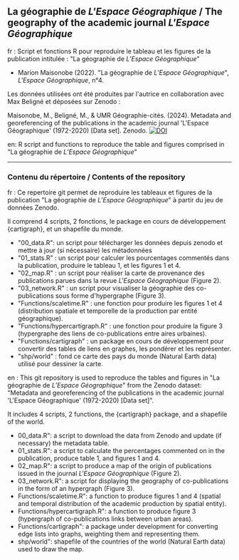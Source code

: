## La géographie de _L'Espace Géographique_ / The geography of the academic journal _L'Espace Géographique_

fr : Script et fonctions R pour reproduire le tableau et les figures de la publication intitulée : "La géographie de _L’Espace Géographique_"

- Marion Maisonobe (2022). "La géographie de _L’Espace Géographique_", _L'Espace Géographique_, n°4.

Les données utilisées ont été produites par l'autrice en collaboration avec Max Beligné et déposées sur Zenodo :

Maisonobe, M., Beligné, M., & UMR Géographie-cités. (2024). Metadata and georeferencing of the publications in the academic journal 'L'Espace Géographique' (1972-2020) [Data set]. Zenodo. [![DOI](https://zenodo.org/badge/DOI/10.5281/zenodo.14039283.svg)](https://doi.org/10.5281/zenodo.14039283)

en: R script and functions to reproduce the table and figures comprised in "La géographie de _L’Espace Géographique_"

-------------------------------------------------------------------------------------------------------------------------
### Contenu du répertoire / Contents of the repository

fr : Ce repertoire git permet de reproduire les tableaux et figures de la publication "La géographie de _L’Espace Géographique_" à partir du jeu de données Zenodo.

Il comprend 4 scripts, 2 fonctions, le package en cours de développement {cartigraph}, et un shapefile du monde.

- "00_data.R": un script pour télécharger les données depuis zenodo et mettre à jour (si nécessaire) les métadonnées
- "01_stats.R" : un script pour calculer les pourcentages commentés dans la publication, produire le tableau 1, et les figures 1 et 4.
- "02_map.R" : un script pour réaliser la carte de provenance des publications parues dans la revue _L'Espace Géographique_ (Figure 2).
- "03_network.R" : un script pour visualiser la géographie des co-publications sous forme d'hypergraphe (Figure 3).
- "Functions/scaletime.R" : une fonction pour produire les figures 1 et 4 (distribution spatiale et temporelle de la production par entité géographique).
- "Functions/hypercartigraph.R" : une fonction pour produire la figure 3 (hypergraphe des liens de co-publications entre aires urbaines).
- "Functions/cartigraph" : un package en cours de développement pour convertir des tables de liens en graphes, les pondérer et les représenter.
- "shp/world" : fond ce carte des pays du monde (Natural Earth data) utilisé pour dessiner la carte.

en : This git repository is used to reproduce the tables and figures in "La géographie de _L’Espace Géographique_" from the Zenodo dataset: "Metadata and georeferencing of the publications in the academic journal 'L'Espace Géographique' (1972-2020) [Data set]".

It includes 4 scripts, 2 functions, the {cartigraph} package, and a shapefile of the world.

- 00_data.R": a script to download the data from Zenodo and update (if necessary) the metadata table.
- 01_stats.R": a script to calculate the percentages commented on in the publication, produce table 1, and figures 1 and 4.
- 02_map.R": a script to produce a map of the origin of publications issued in the journal _L'Espace Géographique_ (Figure 2).
- 03_network.R": a script for displaying the geography of co-publications in the form of an hypergraph (Figure 3).
- Functions/scaletime.R": a function to produce figures 1 and 4 (spatial and temporal distribution of the academic production by spatial entity).
- Functions/hypercartigraph.R": a function to produce figure 3 (hypergraph of co-publications links between urban areas).
- Functions/cartigraph": a package under development for converting edge lists into graphs, weighting them and representing them.
- shp/world": shapefile of the countries of the world (Natural Earth data) used to draw the map.
